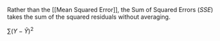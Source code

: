 Rather than the [[Mean Squared Error]], the Sum of Squared Errors ($SSE$) takes the sum of the squared residuals without averaging.
	
$\sum(Y - \hat{Y})^2$

 